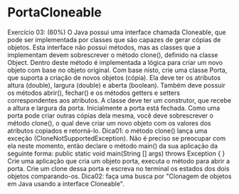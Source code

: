 # PortaCloneable

Exercício 03: (60%)
O Java possui uma interface chamada Cloneable, que pode ser implementada por classes que são capazes
de gerar cópias de objetos. Esta interface não possui métodos, mas as classes que a implementam devem
sobrescrever o método clone(), definido na classe Object. Dentro deste método é implementada a lógica
para criar um novo objeto com base no objeto original.
Com base nisto, crie uma classe Porta, que suporta a criação de novos objetos (cópia). Ela deve ter os
atributos altura (double), largura (double) e aberta (boolean). Também deve possuir os métodos abrir(),
fechar() e os métodos getters e setters correspondentes aos atributos. A classe deve ter um construtor,
que recebe a altura e largura da porta. Inicialmente a porta está fechada. Como uma porta pode criar 
outras cópias dela mesma, você deve sobrescrever o método clone(), o qual deve criar um novo objeto com
os valores dos atributos copiados e retorná-lo.
Dica01: o método clone() lança uma exceção (CloneNotSupportedException). Não é preciso se preocupar com
ela neste momento, então declare o método main() da sua aplicação da seguinte forma:
public static void main(String [] args) throws Exception {
}
Crie uma aplicação que cria um objeto porta, executa o método para abrir a porta. Crie um clone dessa 
porta e escreva no terminal os estados dos dois objetos comparando-os.
Dica02: faça uma busca por "Clonagem de objetos em Java usando a interface Cloneable".
